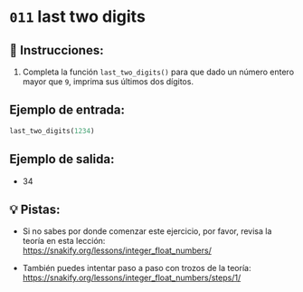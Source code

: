 # `011` last two digits

## 📝 Instrucciones:

1. Completa la función `last_two_digits()` para que dado un número entero mayor que `9`, imprima sus últimos dos dígitos.

## Ejemplo de entrada:

```py
last_two_digits(1234)
```

## Ejemplo de salida:

+ 34

## 💡 Pistas:

+ Si no sabes por donde comenzar este ejercicio, por favor, revisa la teoría en esta lección: https://snakify.org/lessons/integer_float_numbers/

+ También puedes intentar paso a paso con trozos de la teoría: https://snakify.org/lessons/integer_float_numbers/steps/1/